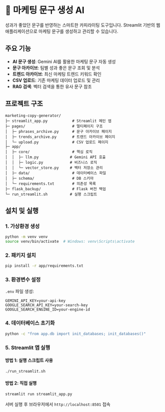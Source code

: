 # 📝 마케팅 문구 생성 AI

성과가 좋았던 문구를 반영하는 스마트한 카피라이팅 도구입니다. Streamlit 기반의 웹 애플리케이션으로 마케팅 문구를 생성하고 관리할 수 있습니다.

## 주요 기능

- **AI 문구 생성**: Gemini AI를 활용한 마케팅 문구 자동 생성
- **문구 아카이브**: 팀별 성과 좋은 문구 조회 및 분석
- **트렌드 아카이브**: 최신 마케팅 트렌드 키워드 확인
- **CSV 업로드**: 기존 마케팅 데이터 업로드 및 관리
- **RAG 검색**: 벡터 검색을 통한 유사 문구 참조

## 프로젝트 구조

```
marketing-copy-generator/
├─ streamlit_app.py           # Streamlit 메인 앱
├─ pages/                     # 멀티페이지 구조
│  ├─ phrases_archive.py      # 문구 아카이브 페이지
│  ├─ trends_archive.py       # 트렌드 아카이브 페이지
│  └─ upload.py               # CSV 업로드 페이지
├─ app/
│  ├─ core/                   # 핵심 로직
│  │  ├─ llm.py              # Gemini API 호출
│  │  ├─ logic.py            # 비즈니스 로직
│  │  └─ vector_store.py     # 벡터 저장소 관리
│  ├─ data/                   # 데이터베이스 파일
│  ├─ schema/                 # DB 스키마
│  └─ requirements.txt        # 의존성 목록
├─ flask_backup/              # Flask 버전 백업
└─ run_streamlit.sh          # 실행 스크립트
```

## 설치 및 실행

### 1. 가상환경 생성
```bash
python -m venv venv
source venv/bin/activate  # Windows: venv\Scripts\activate
```

### 2. 패키지 설치
```bash
pip install -r app/requirements.txt
```

### 3. 환경변수 설정
`.env` 파일 생성:
```
GEMINI_API_KEY=your-api-key
GOOGLE_SEARCH_API_KEY=your-search-key
GOOGLE_SEARCH_ENGINE_ID=your-engine-id
```

### 4. 데이터베이스 초기화
```bash
python -c "from app.db import init_databases; init_databases()"
```

### 5. Streamlit 앱 실행

#### 방법 1: 실행 스크립트 사용
```bash
./run_streamlit.sh
```

#### 방법 2: 직접 실행
```bash
streamlit run streamlit_app.py
```

서버 실행 후 브라우저에서 `http://localhost:8501` 접속


